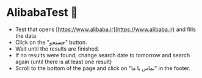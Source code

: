 # AlibabaTest 🚀

- Test that opens [https://www.alibaba.ir](https://www.alibaba.ir) and fills the data 
- Click on the "جستجو" button.
- Wait until the results are finished.
- If no results were found, change search date to tomorrow and search again (until there is at least one result)
- Scroll to the bottom of the page and click on "تماس با ما" in the footer.



